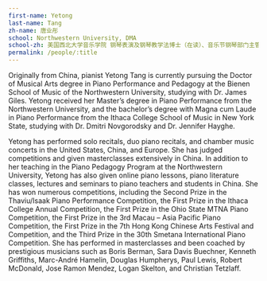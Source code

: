 ```yaml
---
first-name: Yetong
last-name: Tang
zh-name: 唐业彤
school: Northwestern University, DMA
school-zh: 美国西北大学音乐学院 钢琴表演及钢琴教学法博士（在读）、音乐节钢琴部门主管及艺术总监助理
permalink: /people/:title
---
```

Originally from China, pianist Yetong Tang is currently pursuing the Doctor of Musical Arts degree in Piano Performance and Pedagogy at the Bienen School of Music of the Northwestern University, studying with Dr. James Giles. Yetong received her Master’s degree in Piano Performance from the Northwestern University, and the bachelor’s degree with Magna cum Laude in Piano Performance from the Ithaca College School of Music in New York State, studying with Dr. Dmitri Novgorodsky and Dr. Jennifer Hayghe.

Yetong has performed solo recitals, duo piano recitals, and chamber music concerts in the United States, China, and Europe. She has judged competitions and given masterclasses extensively in China. In addition to her teaching in the Piano Pedagogy Program at the Northwestern University, Yetong has also given online piano lessons, piano literature classes, lectures and seminars to piano teachers and students in China. She has won numerous competitions, including the Second Prize in the Thaviu/Isaak Piano Performance Competition, the First Prize in the Ithaca College Annual Competition, the First Prize in the Ohio State MTNA Piano Competition, the First Prize in the 3rd Macau – Asia Pacific Piano Competition, the First Prize in the 7th Hong Kong Chinese Arts Festival and Competition, and the Third Prize in the 30th Smetana International Piano Competition. She has performed in masterclasses and been coached by prestigious musicians such as Boris Berman, Sara Davis Buechner, Kenneth Griffiths, Marc-André Hamelin, Douglas Humpherys, Paul Lewis, Robert McDonald, Jose Ramon Mendez, Logan Skelton, and Christian Tetzlaff.

